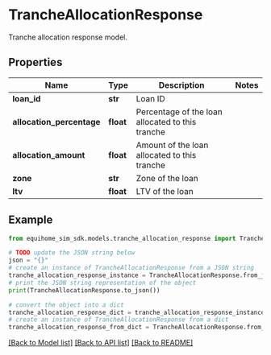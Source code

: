 # TrancheAllocationResponse

Tranche allocation response model.

## Properties

Name | Type | Description | Notes
------------ | ------------- | ------------- | -------------
**loan_id** | **str** | Loan ID | 
**allocation_percentage** | **float** | Percentage of the loan allocated to this tranche | 
**allocation_amount** | **float** | Amount of the loan allocated to this tranche | 
**zone** | **str** | Zone of the loan | 
**ltv** | **float** | LTV of the loan | 

## Example

```python
from equihome_sim_sdk.models.tranche_allocation_response import TrancheAllocationResponse

# TODO update the JSON string below
json = "{}"
# create an instance of TrancheAllocationResponse from a JSON string
tranche_allocation_response_instance = TrancheAllocationResponse.from_json(json)
# print the JSON string representation of the object
print(TrancheAllocationResponse.to_json())

# convert the object into a dict
tranche_allocation_response_dict = tranche_allocation_response_instance.to_dict()
# create an instance of TrancheAllocationResponse from a dict
tranche_allocation_response_from_dict = TrancheAllocationResponse.from_dict(tranche_allocation_response_dict)
```
[[Back to Model list]](../README.md#documentation-for-models) [[Back to API list]](../README.md#documentation-for-api-endpoints) [[Back to README]](../README.md)


